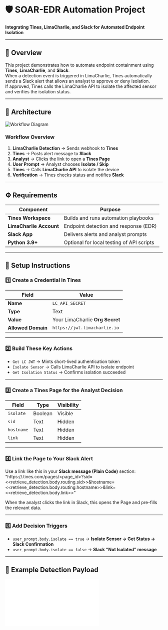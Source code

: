 # 🛡️ SOAR-EDR Automation Project  
**Integrating Tines, LimaCharlie, and Slack for Automated Endpoint Isolation**

---

## 📘 Overview

This project demonstrates how to automate endpoint containment using **Tines**, **LimaCharlie**, and **Slack**.  
When a detection event is triggered in LimaCharlie, Tines automatically sends a Slack alert that allows an analyst to approve or deny isolation.  
If approved, Tines calls the LimaCharlie API to isolate the affected sensor and verifies the isolation status.

---

## 🧩 Architecture

![Workflow Diagram](docs/SOAR-EDR_Playbook-drawio.png)

### **Workflow Overview**
1. **LimaCharlie Detection** → Sends webhook to **Tines**  
2. **Tines** → Posts alert message to **Slack**  
3. **Analyst** → Clicks the link to open a **Tines Page**  
4. **User Prompt** → Analyst chooses **Isolate / Skip**  
5. **Tines** → Calls **LimaCharlie API** to isolate the device  
6. **Verification** → Tines checks status and notifies **Slack**

---

## ⚙️ Requirements

| Component | Purpose |
|------------|----------|
| **Tines Workspace** | Builds and runs automation playbooks |
| **LimaCharlie Account** | Endpoint detection and response (EDR) |
| **Slack App** | Delivers alerts and analyst prompts |
| **Python 3.9+** | Optional for local testing of API scripts |

---

## 🚀 Setup Instructions

### **1️⃣ Create a Credential in Tines**
| Field | Value |
|--------|--------|
| **Name** | `LC_API_SECRET` |
| **Type** | Text |
| **Value** | Your LimaCharlie **Org Secret** |
| **Allowed Domain** | `https://jwt.limacharlie.io` |

---

### **2️⃣ Build These Key Actions**
- `Get LC JWT` → Mints short-lived authentication token  
- `Isolate Sensor` → Calls LimaCharlie API to isolate endpoint  
- `Get Isolation Status` → Confirms isolation succeeded

---

### **3️⃣ Create a Tines Page for the Analyst Decision**
| Field | Type | Visibility |
|--------|------|-------------|
| `isolate` | Boolean | Visible |
| `sid` | Text | Hidden |
| `hostname` | Text | Hidden |
| `link` | Text | Hidden |

---

### **4️⃣ Link the Page to Your Slack Alert**

Use a link like this in your **Slack message (Plain Code)** section:
"https://<tenant>.tines.com/pages/<page_id>?sid=<<retrieve_detection.body.routing.sid>>&hostname=<<retrieve_detection.body.routing.hostname>>&link=<<retrieve_detection.body.link>>"


When the analyst clicks the link in Slack, this opens the Page and pre-fills the relevant data.

---

### **5️⃣ Add Decision Triggers**
- `user_prompt.body.isolate == true` → **Isolate Sensor → Get Status → Slack Confirmation**  
- `user_prompt.body.isolate == false` → **Slack “Not Isolated” message**

---

## 🧠 Example Detection Payload
![Lazagne Detction](config/lazagne_detection.json)



